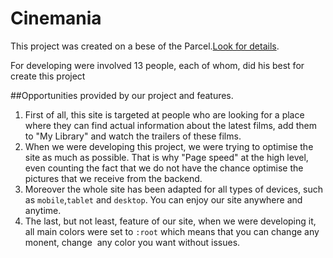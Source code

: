 # Сinemania

This project was created on a bese of the Parcel.[Look for details](https://parceljs.org/).

For developing were involved 13 people, each of whom, did his best for create this project

##Opportunities provided by our project and features. 

1. First of all, this site is targeted at people who are looking for a place where they can find actual information about the latest films, add them to "My Library" and watch the trailers of these films.
2. When we were developing this project, we were trying to optimise the site as much as possible. That is why "Page speed" at the high level, even counting the fact that we do not have the chance optimise the pictures that we receive from the backend.
3. Moreover the whole site has been adapted for all types of devices, such as `mobile`,`tablet` and `desktop`. You can enjoy our site anywhere and anytime.
4. The last, but not least, feature of our site, when we were developing it, all main colors were set to `:root` which means that you can change any monent, change  any color you want without issues.


